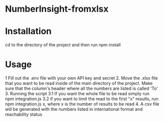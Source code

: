 # NumberInsight-fromxlsx

# Installation
cd to the directory of the project and then run npm install 

# Usage
1 Fill out the .env file with your own API key and secret
2. Move the .xlsx file that you want to be read inside of the main directory of the project. Make sure that the column's header where all the numbers are listed is called 'To'
3. Running the script
    3.1 If you want the whole file to be read simply run npm integration.js
    3.2 if you want to limit the read to the first "x" results, run npm integration.js x, where x is the number of results to       be read
4. A csv file will be generated with the numbers listed in international format and reachability status
